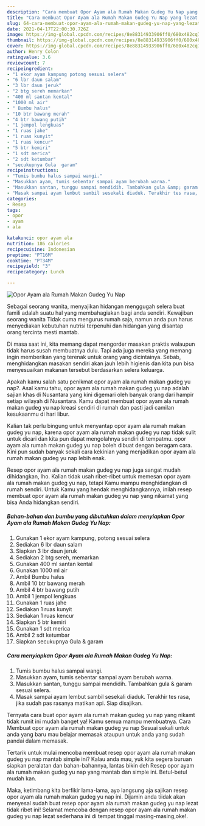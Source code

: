 ```yaml
---
description: "Cara membuat Opor Ayam ala Rumah Makan Gudeg Yu Nap yang lezat dan Mudah Dibuat"
title: "Cara membuat Opor Ayam ala Rumah Makan Gudeg Yu Nap yang lezat dan Mudah Dibuat"
slug: 64-cara-membuat-opor-ayam-ala-rumah-makan-gudeg-yu-nap-yang-lezat-dan-mudah-dibuat
date: 2021-04-17T22:00:30.726Z
image: https://img-global.cpcdn.com/recipes/8e88314933906ff0/680x482cq70/opor-ayam-ala-rumah-makan-gudeg-yu-nap-foto-resep-utama.jpg
thumbnail: https://img-global.cpcdn.com/recipes/8e88314933906ff0/680x482cq70/opor-ayam-ala-rumah-makan-gudeg-yu-nap-foto-resep-utama.jpg
cover: https://img-global.cpcdn.com/recipes/8e88314933906ff0/680x482cq70/opor-ayam-ala-rumah-makan-gudeg-yu-nap-foto-resep-utama.jpg
author: Henry Colon
ratingvalue: 3.6
reviewcount: 7
recipeingredient:
- "1 ekor ayam kampung potong sesuai selera"
- "6 lbr daun salam"
- "3 lbr daun jeruk"
- "2 btg sereh memarkan"
- "400 ml santan kental"
- "1000 ml air"
- " Bumbu halus"
- "10 btr bawang merah"
- "4 btr bawang putih"
- "1 jempol lengkuas"
- "1 ruas jahe"
- "1 ruas kunyit"
- "1 ruas kencur"
- "5 btr kemiri"
- "1 sdt merica"
- "2 sdt ketumbar"
- "secukupnya Gula  garam"
recipeinstructions:
- "Tumis bumbu halus sampai wangi."
- "Masukkan ayam, tumis sebentar sampai ayam berubah warna."
- "Masukkan santan, tunggu sampai mendidih. Tambahkan gula &amp; garam sesuai selera."
- "Masak sampai ayam lembut sambil sesekali diaduk. Terakhir tes rasa, jika sudah pas rasanya matikan api. Siap disajikan."
categories:
- Resep
tags:
- opor
- ayam
- ala

katakunci: opor ayam ala 
nutrition: 186 calories
recipecuisine: Indonesian
preptime: "PT16M"
cooktime: "PT34M"
recipeyield: "3"
recipecategory: Lunch

---
```



![Opor Ayam ala Rumah Makan Gudeg Yu Nap](https://img-global.cpcdn.com/recipes/8e88314933906ff0/680x482cq70/opor-ayam-ala-rumah-makan-gudeg-yu-nap-foto-resep-utama.jpg)

Sebagai seorang wanita, menyajikan hidangan menggugah selera buat famili adalah suatu hal yang membahagiakan bagi anda sendiri. Kewajiban seorang  wanita Tidak cuma mengurus rumah saja, namun anda pun harus menyediakan kebutuhan nutrisi terpenuhi dan hidangan yang disantap orang tercinta mesti mantab.

Di masa  saat ini, kita memang dapat mengorder masakan praktis walaupun tidak harus susah membuatnya dulu. Tapi ada juga mereka yang memang ingin memberikan yang terenak untuk orang yang dicintainya. Sebab, menghidangkan masakan sendiri akan jauh lebih higienis dan kita pun bisa menyesuaikan makanan tersebut berdasarkan selera keluarga. 



Apakah kamu salah satu penikmat opor ayam ala rumah makan gudeg yu nap?. Asal kamu tahu, opor ayam ala rumah makan gudeg yu nap adalah sajian khas di Nusantara yang kini digemari oleh banyak orang dari hampir setiap wilayah di Nusantara. Kamu dapat membuat opor ayam ala rumah makan gudeg yu nap kreasi sendiri di rumah dan pasti jadi camilan kesukaanmu di hari libur.

Kalian tak perlu bingung untuk menyantap opor ayam ala rumah makan gudeg yu nap, karena opor ayam ala rumah makan gudeg yu nap tidak sulit untuk dicari dan kita pun dapat mengolahnya sendiri di tempatmu. opor ayam ala rumah makan gudeg yu nap boleh dibuat dengan beragam cara. Kini pun sudah banyak sekali cara kekinian yang menjadikan opor ayam ala rumah makan gudeg yu nap lebih enak.

Resep opor ayam ala rumah makan gudeg yu nap juga sangat mudah dihidangkan, lho. Kalian tidak usah ribet-ribet untuk memesan opor ayam ala rumah makan gudeg yu nap, tetapi Kamu mampu menghidangkan di rumah sendiri. Untuk Kamu yang hendak menghidangkannya, inilah resep membuat opor ayam ala rumah makan gudeg yu nap yang nikamat yang bisa Anda hidangkan sendiri.

<!--inarticleads1-->

##### Bahan-bahan dan bumbu yang dibutuhkan dalam menyiapkan Opor Ayam ala Rumah Makan Gudeg Yu Nap:

1. Gunakan 1 ekor ayam kampung, potong sesuai selera
1. Sediakan 6 lbr daun salam
1. Siapkan 3 lbr daun jeruk
1. Sediakan 2 btg sereh, memarkan
1. Gunakan 400 ml santan kental
1. Gunakan 1000 ml air
1. Ambil  Bumbu halus
1. Ambil 10 btr bawang merah
1. Ambil 4 btr bawang putih
1. Ambil 1 jempol lengkuas
1. Gunakan 1 ruas jahe
1. Sediakan 1 ruas kunyit
1. Sediakan 1 ruas kencur
1. Siapkan 5 btr kemiri
1. Gunakan 1 sdt merica
1. Ambil 2 sdt ketumbar
1. Siapkan secukupnya Gula &amp; garam




<!--inarticleads2-->

##### Cara menyiapkan Opor Ayam ala Rumah Makan Gudeg Yu Nap:

1. Tumis bumbu halus sampai wangi.
1. Masukkan ayam, tumis sebentar sampai ayam berubah warna.
1. Masukkan santan, tunggu sampai mendidih. Tambahkan gula &amp; garam sesuai selera.
1. Masak sampai ayam lembut sambil sesekali diaduk. Terakhir tes rasa, jika sudah pas rasanya matikan api. Siap disajikan.




Ternyata cara buat opor ayam ala rumah makan gudeg yu nap yang nikamt tidak rumit ini mudah banget ya! Kamu semua mampu membuatnya. Cara Membuat opor ayam ala rumah makan gudeg yu nap Sesuai sekali untuk anda yang baru mau belajar memasak ataupun untuk anda yang sudah pandai dalam memasak.

Tertarik untuk mulai mencoba membuat resep opor ayam ala rumah makan gudeg yu nap mantab simple ini? Kalau anda mau, yuk kita segera buruan siapkan peralatan dan bahan-bahannya, lantas bikin deh Resep opor ayam ala rumah makan gudeg yu nap yang mantab dan simple ini. Betul-betul mudah kan. 

Maka, ketimbang kita berfikir lama-lama, ayo langsung aja sajikan resep opor ayam ala rumah makan gudeg yu nap ini. Dijamin anda tiidak akan menyesal sudah buat resep opor ayam ala rumah makan gudeg yu nap lezat tidak ribet ini! Selamat mencoba dengan resep opor ayam ala rumah makan gudeg yu nap lezat sederhana ini di tempat tinggal masing-masing,oke!.

